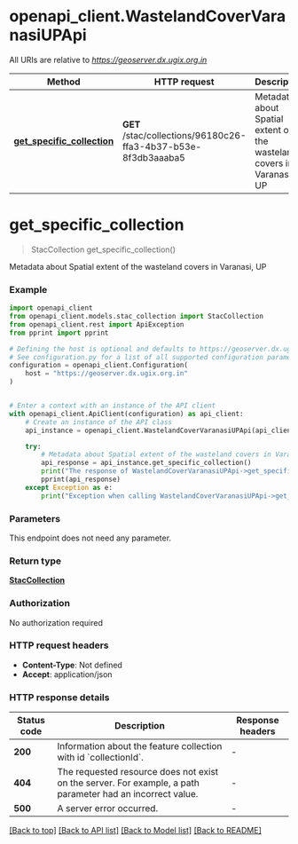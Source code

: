 # openapi_client.WastelandCoverVaranasiUPApi

All URIs are relative to *https://geoserver.dx.ugix.org.in*

Method | HTTP request | Description
------------- | ------------- | -------------
[**get_specific_collection**](WastelandCoverVaranasiUPApi.md#get_specific_collection) | **GET** /stac/collections/96180c26-ffa3-4b37-b53e-8f3db3aaaba5 | Metadata about Spatial extent of the wasteland covers in Varanasi, UP


# **get_specific_collection**
> StacCollection get_specific_collection()

Metadata about Spatial extent of the wasteland covers in Varanasi, UP

### Example


```python
import openapi_client
from openapi_client.models.stac_collection import StacCollection
from openapi_client.rest import ApiException
from pprint import pprint

# Defining the host is optional and defaults to https://geoserver.dx.ugix.org.in
# See configuration.py for a list of all supported configuration parameters.
configuration = openapi_client.Configuration(
    host = "https://geoserver.dx.ugix.org.in"
)


# Enter a context with an instance of the API client
with openapi_client.ApiClient(configuration) as api_client:
    # Create an instance of the API class
    api_instance = openapi_client.WastelandCoverVaranasiUPApi(api_client)

    try:
        # Metadata about Spatial extent of the wasteland covers in Varanasi, UP
        api_response = api_instance.get_specific_collection()
        print("The response of WastelandCoverVaranasiUPApi->get_specific_collection:\n")
        pprint(api_response)
    except Exception as e:
        print("Exception when calling WastelandCoverVaranasiUPApi->get_specific_collection: %s\n" % e)
```



### Parameters

This endpoint does not need any parameter.

### Return type

[**StacCollection**](StacCollection.md)

### Authorization

No authorization required

### HTTP request headers

 - **Content-Type**: Not defined
 - **Accept**: application/json

### HTTP response details

| Status code | Description | Response headers |
|-------------|-------------|------------------|
**200** | Information about the feature collection with id &#x60;collectionId&#x60;. |  -  |
**404** | The requested resource does not exist on the server. For example, a path parameter had an incorrect value. |  -  |
**500** | A server error occurred. |  -  |

[[Back to top]](#) [[Back to API list]](../README.md#documentation-for-api-endpoints) [[Back to Model list]](../README.md#documentation-for-models) [[Back to README]](../README.md)

